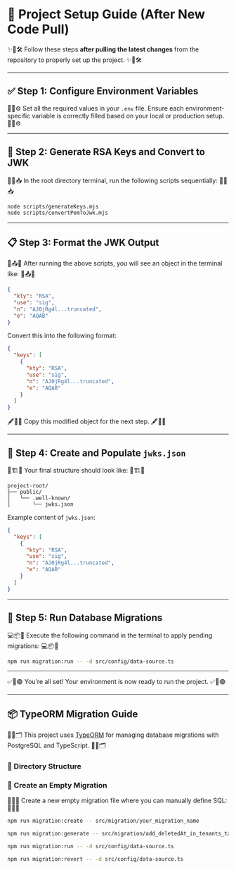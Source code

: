 # 🔧 Project Setup Guide (After New Code Pull)

✨📘🛠️ Follow these steps **after pulling the latest changes** from the repository to properly set up the project. ✨📘🛠️

---

## ✅ Step 1: Configure Environment Variables

📝🌱⚙️ Set all the required values in your `.env` file. Ensure each environment-specific variable is correctly filled based on your local or production setup. 📝🌱⚙️

---

## 🔐 Step 2: Generate RSA Keys and Convert to JWK

📂🔑📥 In the root directory terminal, run the following scripts sequentially: 📂🔑📥

```bash
node scripts/generateKeys.mjs
node scripts/convertPemToJwk.mjs
```

---

## 📋 Step 3: Format the JWK Output

🧾📤🔧 After running the above scripts, you will see an object in the terminal like: 🧾📤🔧

```json
{
  "kty": "RSA",
  "use": "sig",
  "n": "AJ0jRg4l...truncated",
  "e": "AQAB"
}
```

Convert this into the following format:

```json
{
  "keys": [
    {
      "kty": "RSA",
      "use": "sig",
      "n": "AJ0jRg4l...truncated",
      "e": "AQAB"
    }
  ]
}
```

🖋️📎📄 Copy this modified object for the next step. 🖋️📎📄

---

## 📁 Step 4: Create and Populate `jwks.json`

📁🏗️📌 Your final structure should look like: 📁🏗️📌

```
project-root/
├── public/
│   └── .well-known/
│       └── jwks.json
```

Example content of `jwks.json`:

```json
{
  "keys": [
    {
      "kty": "RSA",
      "use": "sig",
      "n": "AJ0jRg4l...truncated",
      "e": "AQAB"
    }
  ]
}
```

---

## 🧱 Step 5: Run Database Migrations

💻📦🚀 Execute the following command in the terminal to apply pending migrations: 💻📦🚀

```bash
npm run migration:run -- -d src/config/data-source.ts
```

---

✅🎉🟢 You’re all set! Your environment is now ready to run the project. ✅🎉🟢

---

## 📦 TypeORM Migration Guide

📘🧩🗂️ This project uses [TypeORM](https://typeorm.io/) for managing database migrations with PostgreSQL and TypeScript. 📘🧩🗂️

### 📁 Directory Structure

### 🧱 Create an Empty Migration

📄📜📌 Create a new empty migration file where you can manually define SQL: 📄📜📌

```bash
npm run migration:create -- src/migration/your_migration_name

npm run migration:generate -- src/migration/add_deletedAt_in_tenants_table -d src/config/data-source.ts

npm run migration:run -- -d src/config/data-source.ts

npm run migration:revert -- -d src/config/data-source.ts
```